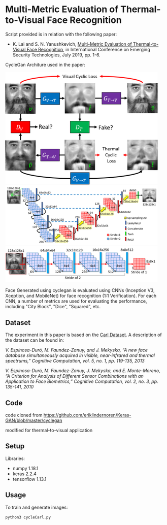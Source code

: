 # Multi-Metric Evaluation of Thermal-to-Visual Face Recognition

Script provided is in relation with the following paper:

- K. Lai and S. N. Yanushkevich, [Multi-Metric Evaluation of Thermal-to-Visual Face Recognition](https://ieeexplore.ieee.org/document/8806202), in International Conference on Emerging Security Technologies, July 2019, pp. 1-6.

CycleGan Architure used in the paper:

<img src="fig/gan.png" width="480"/>
<img src="fig/generator.png" width="480"/>
<img src="fig/discriminator.png" width="480"/>

Face Generated using cyclegan is evaluated using CNNs (Inception V3, Xception, and MobileNet) for face recognition (1:1 Verification).  For each CNN, a number of metrics are used for evaluating the performance, including "City Block", "Dice", "Squared", etc.
 
## Dataset
The experiment in this paper is based on the [Carl Dataset](http://splab.cz/en/download/databaze/carl-database). A description of the dataset can be found in:

*V. Espinosa-Duró, M. Faundez-Zanuy, and J. Mekyska, “A new face database simultaneously acquired in visible, near-infrared and thermal spectrums,” Cognitive Computation, vol. 5, no. 1, pp. 119-135, 2013*

*V. Espinosa-Duró, M. Faundez-Zanuy, J. Mekyska, and E. Monte-Moreno, “A Criterion for Analysis of Different Sensor Combinations with an Application to Face Biometrics,” Cognitive Computation, vol. 2, no. 3, pp. 135-141, 2010*

## Code
code cloned from https://github.com/eriklindernoren/Keras-GAN/blob/master/cyclegan

modified for thermal-to-visual application

## Setup
Libraries:
- numpy 1.18.1
- keras 2.2.4
- tensorflow 1.13.1

## Usage
To train and generate images:
```
python3 cycleCarl.py
```
